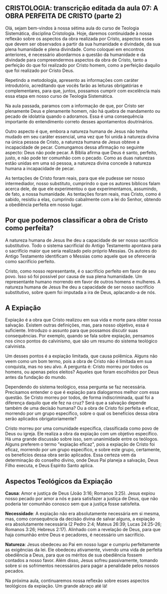 ## CRISTOLOGIA: transcrição editada da aula 07: A OBRA PERFEITA DE CRISTO (parte 2)

Olá, sejam bem-vindos à nossa sétima aula do curso de Teologia Sistemática, disciplina Cristologia. Hoje, daremos continuidade à nossa reflexão sobre os aspectos da obra realizada por Cristo, aspectos esses que devem ser observados a partir da sua humanidade e divindade, da sua plena humanidade e plena divindade. Como coloquei em encontros anteriores, é necessário abordarmos a questão da humanidade e da divindade para compreendermos aspectos da obra de Cristo, tanto a perfeição do que foi realizado por Cristo homem, como a perfeição daquilo que foi realizado por Cristo Deus.

Repetindo a metodologia, apresento as informações com caráter introdutório, acreditando que vocês farão as leituras obrigatórias e complementares, para que, juntos, possamos cumprir com excelência mais essa etapa em nosso curso de Teologia Sistemática.

Na aula passada, paramos com a informação de que, por Cristo ser plenamente Deus e plenamente homem, não há quebra de mandamento ou pecado de idolatria quando o adoramos. Essa é uma consequência importante do entendimento correto desses apontamentos doutrinários.

Outro aspecto é que, embora a natureza humana de Jesus não tenha mudado em seu caráter essencial, uma vez que foi unida à natureza divina na única pessoa de Cristo, a natureza humana de Jesus obteve a incapacidade de pecar. Comungamos dessa afirmação no seguinte aspecto: Deus não pode pecar. A Bíblia afirma que Deus é santo, perfeito, justo, e não pode ter comunhão com o pecado. Como as duas naturezas estão unidas em uma só pessoa, a natureza divina concede à natureza humana a incapacidade de pecar.

As tentações de Cristo foram reais, para que ele pudesse ser nosso intermediador, nosso substituto, cumprindo o que os autores bíblicos falam acerca dele, de que ele experimentou o que experimentamos, assumindo, de fato, a nossa humanidade. As tentações foram reais, mas Cristo, como é sabido, resistiu a elas, cumprindo cabalmente com a lei do Senhor, obtendo a obediência perfeita em nosso lugar.

## Por que podemos classificar a obra de Cristo como perfeita?

A natureza humana de Jesus lhe deu a capacidade de ser nosso sacrifício substitutivo. Todo o sistema sacrificial do Antigo Testamento apontava para o sacrifício maior que seria realizado pelo próprio Messias. Os autores do Antigo Testamento identificam o Messias como aquele que se ofereceria como sacrifício perfeito.

Cristo, como nosso representante, é o sacrifício perfeito em favor de seu povo. Isso só foi possível por causa de sua plena humanidade. Um representante humano morrendo em favor de outros homens e mulheres. A natureza humana de Jesus lhe deu a capacidade de ser nosso sacrifício substitutivo, sobre quem foi imputada a ira de Deus, aplacando-a de nós.

## A Expiação

Expiação é a obra que Cristo realizou em sua vida e morte para obter nossa salvação. Existem outras definições, mas, para nosso objetivo, essa é suficiente. Introduzo o assunto para que possamos discutir suas consequências. Por exemplo, quando se fala sobre expiação, pensamos nos cinco pontos do calvinismo, que são um resumo do sistema teológico calvinista.

Um desses pontos é a expiação limitada, que causa polêmica. Alguns não veem como um bom termo, pois a obra de Cristo não é limitada em sua conquista, mas no seu alvo. A pergunta é: Cristo morreu por todos os homens, ou apenas pelos eleitos? Aqueles que foram escolhidos por Deus antes da fundação do mundo.

Dependendo do sistema teológico, essa pergunta se faz necessária. Precisamos entender o que é expiação para dialogarmos melhor com essa questão. Se Cristo morreu por todos, de forma indiscriminada, qual foi a diferença daquilo que ele fez na cruz? Será que a salvação depende também de uma decisão humana? Ou a obra de Cristo foi perfeita e eficaz, morrendo por um grupo específico, sobre o qual os benefícios dessa obra serão aplicados obrigatoriamente?

Cristo morreu por uma comunidade específica, classificada como povo de Deus ou igreja. Ele realiza a obra da expiação com um objetivo específico. Há uma grande discussão sobre isso, sem unanimidade entre os teólogos. Alguns preferem o termo "expiação eficaz", pois a expiação de Cristo foi eficaz, morrendo por um grupo específico, e sobre este grupo, certamente, os benefícios dessa obra serão aplicados. Essa certeza vem da determinação do conselho divino, onde Deus Pai planeja a salvação, Deus Filho executa, e Deus Espírito Santo aplica.

## Aspectos Teológicos da Expiação

**Causa**: Amor e justiça de Deus (João 3:16; Romanos 3:25). Jesus expiou nosso pecado por amor a nós e para satisfazer a justiça de Deus, que não poderia ter comunhão conosco sem que a justiça fosse satisfeita.

**Necessidade**: A expiação não era absolutamente necessária em si mesma, mas, como consequência da decisão divina de salvar alguns, a expiação era absolutamente necessária (2 Pedro 2:4; Mateus 26:39; Lucas 24:25-26; Romanos 3:26; Hebreus 2:17). Alinhado com a revelação de Deus, para que haja comunhão entre Deus e pecadores, é necessário um sacrifício.

**Natureza**: Jesus obedeceu ao Pai em nosso lugar e cumpriu perfeitamente as exigências da lei. Ele obedeceu ativamente, vivendo uma vida de perfeita obediência a Deus, para que os méritos de sua obediência fossem contados a nosso favor. Além disso, Jesus sofreu passivamente, tomando sobre si os sofrimentos necessários para pagar a penalidade pelos nossos pecados.

Na próxima aula, continuaremos nossa reflexão sobre esses aspectos teológicos da expiação. Um grande abraço até lá!
